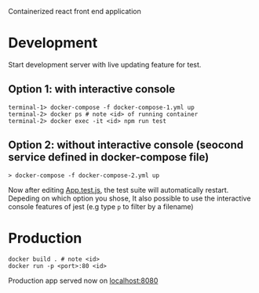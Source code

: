 Containerized react front end application
# Development
Start development server with live updating feature for test.
## Option 1: with interactive console
```
terminal-1> docker-compose -f docker-compose-1.yml up
terminal-2> docker ps # note <id> of running container
terminal-2> docker exec -it <id> npm run test
``` 
## Option 2: without interactive console (seocond service defined in docker-compose file)
```
> docker-compose -f docker-compose-2.yml up
```

Now after editing [App.test.js](./src/App.test.js), the test suite will automatically restart. Depeding on which option you shose, It also possible to use the interactive console features of jest (e.g type `p` to filter by a filename)

# Production
```
docker build . # note <id>
docker run -p <port>:80 <id>
```

Production app served now on [localhost:8080](http:localhost:8080)